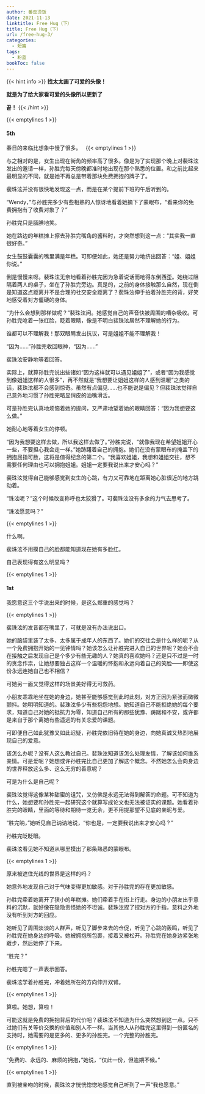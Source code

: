 ```yaml
---
author: 番茄烫饭
date: 2021-11-13
linktitle: Free Hug（下）
title: Free Hug（下）
url: /free-hug-3/
categories:
  - 短篇
tags:
  - 粉蓝
bookToc: false
---
```

{{< hint info >}}
**找太太画了可爱的头像！**

**就是为了给大家看可爱的头像所以更新了**

**끝！**
{{< /hint >}}

<!--more-->

{{< emptylines 1 >}}

#### **5th**

春日的来临比想象中慢了很多。
 
{{< emptylines 1 >}}

与之相对的是，女生出现在街角的频率高了很多。像是为了实现那个晚上对裴珠泫发出的邀请一样，孙胜完每天傍晚都准时地出现在那个熟悉的位置。和之前比起来最明显的不同，就是她不再总是带着那块免费拥抱的牌子了。

裴珠泫并没有很快地发现这一点，而是在某个提前下班的午后听到的。

“Wendy，”与孙胜完多少有些相熟的人惊讶地看着她摘下了蒙眼布，“看来你的免费拥抱有了收费对象了？”

孙胜完只是腼腆地笑。

她在路边的年糕摊上擦去孙胜完嘴角的酱料时，才突然想到这一点：“其实我一直很好奇。”

女生鼓鼓囊囊的嘴里满是年糕。可即便如此，她还是努力地挤出回答：“姐、姐姐你说。”

倒是慢慢来呀。裴珠泫无奈地看着孙胜完因为急着说话而呛得东倒西歪。她绕过阻隔着两人的桌子，坐在了孙胜完旁边。真是的，之前的身体接触那么自然，现在倒是知道这点距离并不是合理的社交安全距离了？裴珠泫伸手拍着孙胜完的背，好笑地感受着对方僵硬的身体。

“为什么会想到那样做呢？”裴珠泫问。她感觉自己的声音快被周围的嘈杂吸收。可孙胜完呛着一张红脸，眨着眼睛，像是不明白裴珠泫居然不理解她的行为。

谁都可以不理解我！那双眼睛发出抗议，可是姐姐不能不理解我！

“因为……”孙胜完收回眼神，“因为……”

裴珠泫安静地等着回答。

实际上，就算孙胜完说出些诸如“因为这样就可以遇见姐姐了”，或者“因为我感觉到像姐姐这样的人很多”，再不然就是“我想要让姐姐这样的人感到温暖”之类的话，裴珠泫都不会感到惊奇。虽然有点偏见……也不能说是偏见？但裴珠泫觉得自己意外地习惯了孙胜完略显俏皮的油嘴滑舌。

可是孙胜完认真地烦恼着她的提问，又严肃地望着她的眼睛回答：“因为我想要这么做。”

她耐心地等着女生的停顿。

“因为我想要这样去做，所以我这样去做了。”孙胜完说，“就像我现在希望姐姐开心一些，不要担心我会走一样。”她踌躇着自己的拥抱。她们在没有蒙眼布的掩盖下的拥抱屈指可数，这将是值得纪念的第二个。“我喜欢姐姐，我想和姐姐交往，想不需要任何理由也可以拥抱姐姐。姐姐一定要我说出来才安心吗？”

裴珠泫觉得自己能够感觉到女生的心跳，有力又可靠地在距离她心脏很近的地方跳动着。

“珠泫呢？”这个时候改变称呼也太狡猾了。可裴珠泫没有多余的力气去思考了。

“珠泫愿意吗？”

{{< emptylines 1 >}}

什么啊。

裴珠泫不用摸自己的脸都能知道现在她有多脸红。

自己表现得有这么明显吗？

{{< emptylines 1 >}}

#### **1st**

我愿意这三个字说出来的时候，是这么郑重的感觉吗？

{{< emptylines 1 >}}

裴珠泫的发音都在嘴里了，可就是没有办法说出口。

她的脑袋里装了太多、太多属于成年人的东西了。她们的交往会是什么样的呢？从一个免费拥抱开始的一见钟情吗？她该怎么让孙胜完进入自己的世界呢？她会不会在接触之后发现自己是个多少有些无趣的人？她真的喜欢她吗？还是只不过是一时的贪念作祟，让她想要独占这样一个温暖的怀抱和永远向着自己的笑脸——即使这份永远连她自己也不相信？

可她另一面又觉得这样的场景美好得无可救药。

小朋友乖乖地坐在她的身边，她甚至能够感觉到此时此刻，对方正因为紧张而微微颤抖。她明明知道的。裴珠泫多少有些抱怨地想。她知道自己不能拒绝她的每个要求，知道自己对她的抵抗力为零，知道自己所有的那些犹豫、踌躇和不安，或许都是来自于那个离她有些遥远的有关恋爱的课题。

可即便自己如此犹豫又如此迟疑，孙胜完依旧待在她的身边，向她真诚又热烈地展现自己的爱意。

该怎么办呢？没有人这么教过自己。裴珠泫知道该怎么处理友情，了解该如何维系亲情。可是爱呢？她想或许孙胜完比自己更加了解这个概念。不然她怎么会向身边的世界释放这么多、这么无穷的善意呢？

可是为什么是自己呢？

裴珠泫觉得这像某种甜蜜的诅咒，又仿佛是永远无法得到解答的命题。可不知道为什么，她想要和孙胜完一起研究这个就算写成论文也无法被证实的课题。她看着孙胜完的眼睛，里面的等待和期待一览无余，更不用提那望不见底的亲昵与爱。

“胜完呐，”她听见自己讷讷地说，“你也是，一定要我说出来才安心吗？”

孙胜完眨眨眼。

裴珠泫看见她不知道从哪里摸出了那条熟悉的蒙眼布。

{{< emptylines 1 >}}

原来被遮住光线的世界是这样的吗？

她意外地发现自己对于气味变得更加敏感。对于孙胜完的存在更加敏感。

孙胜完牵着她离开了狭小的年糕摊。她们牵着手在街上行走。身边的小朋友出乎意料的沉默，就好像在隐隐责怪她的不坦诚。裴珠泫捏了捏对方的手指，意料之外地没有听到对方的回应。

她听见了周围淡淡的人群声，听见了脚步来去的仓促，听见了心跳的轰鸣，听见了孙胜完在她身边的呼吸。她被拥抱所包裹，接着又被松开。孙胜完在她身边紧张地踱步，然后她停了下来。

“胜完？”

孙胜完嗯了一声表示回答。

裴珠泫学着孙胜完，冲着她所在的方向伸开双臂。

{{< emptylines 1 >}}

算啦。她想，算啦！

可能这就是免费的拥抱背后的代价吧？裴珠泫不知道为什么突然想到这一点。只不过她们有关等价交换的价值和别人不一样。当其他人从孙胜完这里得到一份匿名的支持时，她需要的是更多的、更多的孙胜完。一个完整的孙胜完。

{{< emptylines 1 >}}

“免费的、永远的、麻烦的拥抱，”她说，“仅此一份，但逾期不候。”

{{< emptylines 1 >}}

直到被亲吻的时候，裴珠泫才恍恍惚惚地感觉自己听到了一声“我也愿意。”
